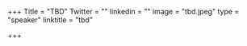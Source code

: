 +++
Title = "TBD"
Twitter = ""
linkedin = ""
image = "tbd.jpeg"
type = "speaker"
linktitle = "tbd"

+++
